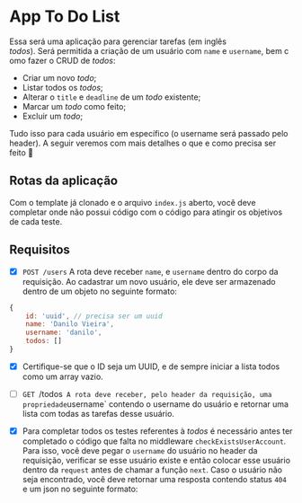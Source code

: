 # App To Do List

Essa será uma aplicação para gerenciar tarefas (em inglês *todos*). Será permitida a criação de um usuário com `name` e `username`, bem como fazer o CRUD de *todos*:

- Criar um novo *todo*;
- Listar todos os *todos*;
- Alterar o `title` e `deadline` de um *todo* existente;
- Marcar um *todo* como feito;
- Excluir um *todo*;

Tudo isso para cada usuário em específico (o username será passado pelo header). A seguir veremos com mais detalhes o que e como precisa ser feito 🚀


## Rotas da aplicação

Com o template já clonado e o arquivo `index.js` aberto, você deve completar onde não possui código com o código para atingir os objetivos de cada teste.



## Requisitos

- [x] `POST /users` A rota deve receber `name`, e `username` dentro do corpo da requisição. Ao cadastrar um novo usuário, ele deve ser armazenado dentro de um objeto no seguinte formato:
```js
{ 
	id: 'uuid', // precisa ser um uuid
	name: 'Danilo Vieira', 
	username: 'danilo', 
	todos: []
}
```
- [x] Certifique-se que o ID seja um UUID, e de sempre iniciar a lista todos como um array vazio.

 
- [ ] `GET `/todos`  A rota deve receber, pelo header da requisição, uma propriedade `username` contendo o username do usuário e retornar uma lista com todas as tarefas desse usuário.

- [x] Para completar todos os testes referentes à *todos* é necessário antes ter completado o código que falta no middleware `checkExistsUserAccount`. Para isso, você deve pegar o `username` do usuário no header da requisição, verificar se esse usuário existe e então colocar esse usuário dentro da `request` antes de chamar a função `next`. Caso o usuário não seja encontrado, você deve retornar uma resposta contendo status `404` e um json no seguinte formato: